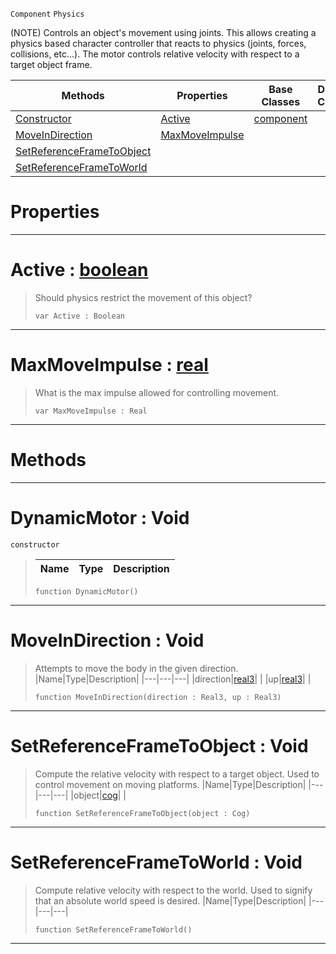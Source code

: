  `Component` `Physics`



(NOTE) Controls an object's movement using joints. This allows creating a physics based character controller that reacts to physics (joints, forces, collisions, etc...). The motor controls relative velocity with respect to a target object frame.

|Methods|Properties|Base Classes|Derived Classes|
|---|---|---|---|
|[Constructor](dynamicmotor.md#dynamicmotor-void)|[Active](dynamicmotor.md#active-zilch-engine-docum)|[component](component.md)| |
|[MoveInDirection](dynamicmotor.md#moveindirection-void)|[MaxMoveImpulse](dynamicmotor.md#maxmoveimpulse-zilch-engi)| | |
|[SetReferenceFrameToObject](dynamicmotor.md#setreferenceframetoobjec)| | | |
|[SetReferenceFrameToWorld](dynamicmotor.md#setreferenceframetoworld)| | | |


 #  Properties


---  
 #  Active : [boolean](../nada_base_types/boolean.md)

> Should physics restrict the movement of this object?
> ```TS:Nada
> var Active : Boolean


---  
 #  MaxMoveImpulse : [real](../nada_base_types/real.md)

> What is the max impulse allowed for controlling movement.
> ```TS:Nada
> var MaxMoveImpulse : Real


---  
 #  Methods


---  
 #  DynamicMotor : Void

 `constructor`

> 
> |Name|Type|Description|
> |---|---|---|
> ```TS:Nada
> function DynamicMotor()
> ``` 


---  
 #  MoveInDirection : Void

> Attempts to move the body in the given direction.
> |Name|Type|Description|
> |---|---|---|
> |direction|[real3](../nada_base_types/real3.md)| |
> |up|[real3](../nada_base_types/real3.md)| |
> ```TS:Nada
> function MoveInDirection(direction : Real3, up : Real3)
> ``` 


---  
 #  SetReferenceFrameToObject : Void

> Compute the relative velocity with respect to a target object. Used to control movement on moving platforms.
> |Name|Type|Description|
> |---|---|---|
> |object|[cog](cog.md)| |
> ```TS:Nada
> function SetReferenceFrameToObject(object : Cog)
> ``` 


---  
 #  SetReferenceFrameToWorld : Void

> Compute relative velocity with respect to the world. Used to signify that an absolute world speed is desired.
> |Name|Type|Description|
> |---|---|---|
> ```TS:Nada
> function SetReferenceFrameToWorld()
> ``` 


---  
 

 